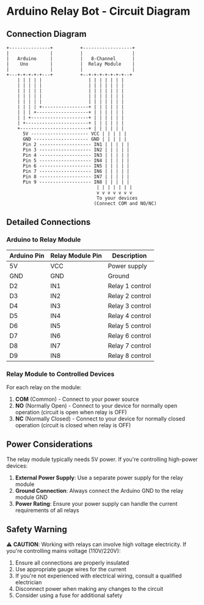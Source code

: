 # Arduino Relay Bot - Circuit Diagram

## Connection Diagram

```
+---------------+          +------------------+
|               |          |                  |
|   Arduino     |          |   8-Channel      |
|    Uno        |          |  Relay Module    |
|               |          |                  |
+---+-+-+-+-+---+          +--+-+-+-+-+-+-+--+
    | | | | |                 | | | | | | |
    | | | | |                 | | | | | | |
    | | | | |                 | | | | | | |
    | | | | |                 | | | | | | |
    | | | | |                 | | | | | | |
    | | | | +-----------------+ | | | | | |
    | | | +-------------------+ | | | | | |
    | | +---------------------+ | | | | | |
    | +-----------------------+ | | | | | |
    +-------------------------+ | | | | | |
      5V --------------------- VCC | | | | |
      GND -------------------- GND | | | | |
      Pin 2 ------------------- IN1 | | | | |
      Pin 3 ------------------- IN2 | | | | |
      Pin 4 ------------------- IN3 | | | | |
      Pin 5 ------------------- IN4 | | | | |
      Pin 6 ------------------- IN5 | | | | |
      Pin 7 ------------------- IN6 | | | | |
      Pin 8 ------------------- IN7 | | | | |
      Pin 9 ------------------- IN8 | | | | |
                                 | | | | | | |
                                 v v v v v v v
                                 To your devices
                                (Connect COM and NO/NC)
```

## Detailed Connections

### Arduino to Relay Module

| Arduino Pin | Relay Module Pin | Description      |
|-------------|------------------|------------------|
| 5V          | VCC              | Power supply     |
| GND         | GND              | Ground           |
| D2          | IN1              | Relay 1 control  |
| D3          | IN2              | Relay 2 control  |
| D4          | IN3              | Relay 3 control  |
| D5          | IN4              | Relay 4 control  |
| D6          | IN5              | Relay 5 control  |
| D7          | IN6              | Relay 6 control  |
| D8          | IN7              | Relay 7 control  |
| D9          | IN8              | Relay 8 control  |

### Relay Module to Controlled Devices

For each relay on the module:

1. **COM** (Common) - Connect to your power source
2. **NO** (Normally Open) - Connect to your device for normally open operation (circuit is open when relay is OFF)
3. **NC** (Normally Closed) - Connect to your device for normally closed operation (circuit is closed when relay is OFF)

## Power Considerations

The relay module typically needs 5V power. If you're controlling high-power devices:

1. **External Power Supply**: Use a separate power supply for the relay module
2. **Ground Connection**: Always connect the Arduino GND to the relay module GND
3. **Power Rating**: Ensure your power supply can handle the current requirements of all relays

## Safety Warning

⚠️ **CAUTION**: Working with relays can involve high voltage electricity. If you're controlling mains voltage (110V/220V):

1. Ensure all connections are properly insulated
2. Use appropriate gauge wires for the current
3. If you're not experienced with electrical wiring, consult a qualified electrician
4. Disconnect power when making any changes to the circuit
5. Consider using a fuse for additional safety 